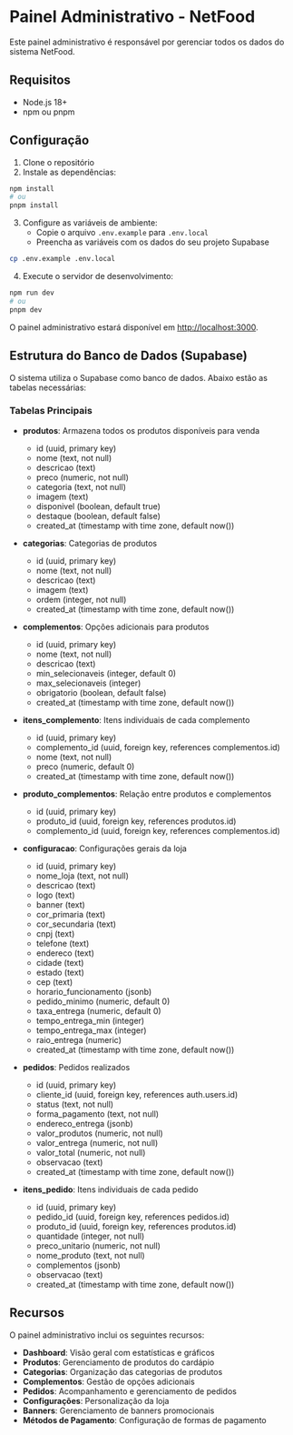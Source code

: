 # Painel Administrativo - NetFood

Este painel administrativo é responsável por gerenciar todos os dados do sistema NetFood.

## Requisitos

- Node.js 18+
- npm ou pnpm

## Configuração

1. Clone o repositório
2. Instale as dependências:

```bash
npm install
# ou
pnpm install
```

3. Configure as variáveis de ambiente:
   - Copie o arquivo `.env.example` para `.env.local`
   - Preencha as variáveis com os dados do seu projeto Supabase

```bash
cp .env.example .env.local
```

4. Execute o servidor de desenvolvimento:

```bash
npm run dev
# ou
pnpm dev
```

O painel administrativo estará disponível em [http://localhost:3000](http://localhost:3000).

## Estrutura do Banco de Dados (Supabase)

O sistema utiliza o Supabase como banco de dados. Abaixo estão as tabelas necessárias:

### Tabelas Principais

- **produtos**: Armazena todos os produtos disponíveis para venda
  - id (uuid, primary key)
  - nome (text, not null)
  - descricao (text)
  - preco (numeric, not null)
  - categoria (text, not null)
  - imagem (text)
  - disponivel (boolean, default true)
  - destaque (boolean, default false)
  - created_at (timestamp with time zone, default now())

- **categorias**: Categorias de produtos
  - id (uuid, primary key)
  - nome (text, not null)
  - descricao (text)
  - imagem (text)
  - ordem (integer, not null)
  - created_at (timestamp with time zone, default now())

- **complementos**: Opções adicionais para produtos
  - id (uuid, primary key)
  - nome (text, not null)
  - descricao (text)
  - min_selecionaveis (integer, default 0)
  - max_selecionaveis (integer)
  - obrigatorio (boolean, default false)
  - created_at (timestamp with time zone, default now())

- **itens_complemento**: Itens individuais de cada complemento
  - id (uuid, primary key)
  - complemento_id (uuid, foreign key, references complementos.id)
  - nome (text, not null)
  - preco (numeric, default 0)
  - created_at (timestamp with time zone, default now())

- **produto_complementos**: Relação entre produtos e complementos
  - id (uuid, primary key)
  - produto_id (uuid, foreign key, references produtos.id)
  - complemento_id (uuid, foreign key, references complementos.id)

- **configuracao**: Configurações gerais da loja
  - id (uuid, primary key)
  - nome_loja (text, not null)
  - descricao (text)
  - logo (text)
  - banner (text)
  - cor_primaria (text)
  - cor_secundaria (text)
  - cnpj (text)
  - telefone (text)
  - endereco (text)
  - cidade (text)
  - estado (text)
  - cep (text)
  - horario_funcionamento (jsonb)
  - pedido_minimo (numeric, default 0)
  - taxa_entrega (numeric, default 0)
  - tempo_entrega_min (integer)
  - tempo_entrega_max (integer)
  - raio_entrega (numeric)
  - created_at (timestamp with time zone, default now())

- **pedidos**: Pedidos realizados
  - id (uuid, primary key)
  - cliente_id (uuid, foreign key, references auth.users.id)
  - status (text, not null)
  - forma_pagamento (text, not null)
  - endereco_entrega (jsonb)
  - valor_produtos (numeric, not null)
  - valor_entrega (numeric, not null)
  - valor_total (numeric, not null)
  - observacao (text)
  - created_at (timestamp with time zone, default now())

- **itens_pedido**: Itens individuais de cada pedido
  - id (uuid, primary key)
  - pedido_id (uuid, foreign key, references pedidos.id)
  - produto_id (uuid, foreign key, references produtos.id)
  - quantidade (integer, not null)
  - preco_unitario (numeric, not null)
  - nome_produto (text, not null)
  - complementos (jsonb)
  - observacao (text)
  - created_at (timestamp with time zone, default now())

## Recursos

O painel administrativo inclui os seguintes recursos:

- **Dashboard**: Visão geral com estatísticas e gráficos
- **Produtos**: Gerenciamento de produtos do cardápio
- **Categorias**: Organização das categorias de produtos
- **Complementos**: Gestão de opções adicionais
- **Pedidos**: Acompanhamento e gerenciamento de pedidos
- **Configurações**: Personalização da loja
- **Banners**: Gerenciamento de banners promocionais
- **Métodos de Pagamento**: Configuração de formas de pagamento 
